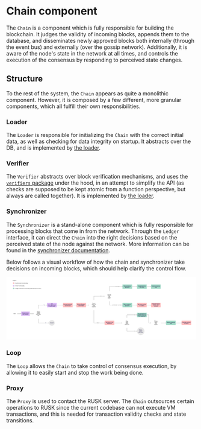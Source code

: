 # Chain component

The `Chain` is a component which is fully responsible for building the blockchain. It judges the validity of incoming blocks, appends them to the database, and disseminates newly approved blocks both internally (through the event bus) and externally (over the gossip network). Additionally, it is aware of the node's state in the network at all times, and controls the execution of the consensus by responding to perceived state changes.

## Structure

To the rest of the system, the `Chain` appears as quite a monolithic component. However, it is composed by a few different, more granular components, which all fulfill their own responsibilities.

### Loader

The `Loader` is responsible for initializing the `Chain` with the correct initial data, as well as checking for data integrity on startup. It abstracts over the DB, and is implemented by [the loader](./loader.go).

### Verifier

The `Verifier` abstracts over block verification mechanisms, and uses the [`verifiers` package](../verifiers/README.md) under the hood, in an attempt to simplify the API (as checks are supposed to be kept atomic from a function perspective, but always are called together). It is implemented by [the loader](./loader.go).

### Synchronizer

The `Synchronizer` is a stand-alone component which is fully responsible for processing blocks that come in from the network. Through the `Ledger` interface, it can direct the `Chain` into the right decisions based on the perceived state of the node against the network. More information can be found in the [synchronizer documentation](./synchronizer.md).

Below follows a visual workflow of how the chain and synchronizer take decisions on incoming blocks, which should help clarify the control flow.

![Block processing decision tree](./chain_processing_flow.jpg)

### Loop

The `Loop` allows the `Chain` to take control of consensus execution, by allowing it to easily start and stop the work being done.

### Proxy

The `Proxy` is used to contact the RUSK server. The `Chain` outsources certain operations to RUSK since the current codebase can not execute VM transactions, and this is needed for transaction validity checks and state transitions.
